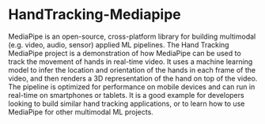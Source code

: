 # HandTracking-Mediapipe
MediaPipe is an open-source, cross-platform library for building multimodal (e.g. video, audio, sensor) applied ML pipelines. The Hand Tracking MediaPipe project is a demonstration of how MediaPipe can be used to track the movement of hands in real-time video. It uses a machine learning model to infer the location and orientation of the hands in each frame of the video, and then renders a 3D representation of the hand on top of the video. The pipeline is optimized for performance on mobile devices and can run in real-time on smartphones or tablets. It is a good example for developers looking to build similar hand tracking applications, or to learn how to use MediaPipe for other multimodal ML projects.
